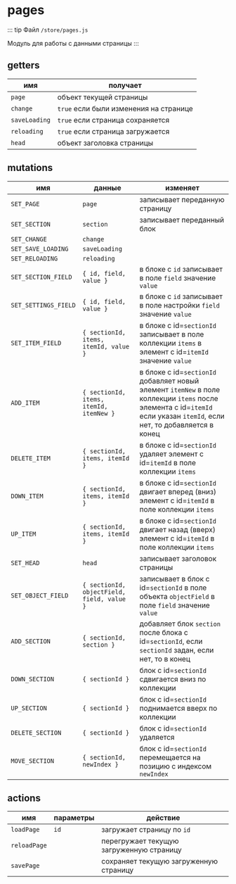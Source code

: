 # pages

::: tip Файл
`/store/pages.js`

Модуль для работы с данными страницы
:::

## getters

| имя           | получает                               |
| ------------- | -------------------------------------- |
| `page`        | объект текущей страницы                |
| `change`      | `true` если были изменения на странице |
| `saveLoading` | `true` если страница сохраняется       |
| `reloading`   | `true` если страница загружается       |
| `head`        | объект заголовка страницы              |

## mutations

| имя                  | данные                                     | изменяет                                                                                                                                                                |
| -------------------- | ------------------------------------------ | ----------------------------------------------------------------------------------------------------------------------------------------------------------------------- |
| `SET_PAGE`           | `page`                                     | записывает переданную страницу                                                                                                                                          |
| `SET_SECTION`        | `section`                                  | записывает переданный блок                                                                                                                                              |
| `SET_CHANGE`         | `change`                                   |                                                                                                                                                                         |
| `SET_SAVE_LOADING`   | `saveLoading`                              |                                                                                                                                                                         |
| `SET_RELOADING`      | `reloading`                                |                                                                                                                                                                         |
| `SET_SECTION_FIELD`  | `{ id, field, value }`                     | в блоке с `id` записывает в поле `field` значение `value`                                                                                                               |
| `SET_SETTINGS_FIELD` | `{ id, field, value }`                     | в блоке с `id` записывает в поле настройки `field` значение `value`                                                                                                     |
| `SET_ITEM_FIELD`     | `{ sectionId, items, itemId, value }`      | в блоке с id=`sectionId` записывает в поле коллекции `items` в элемент с id=`itemId` значение `value`                                                                   |
| `ADD_ITEM`           | `{ sectionId, items, itemId, itemNew }`    | в блоке с id=`sectionId` добавляет новый элемент `itemNew` в поле коллекции `items` после элемента с id=`itemId` если указан `itemId`, если нет, то добавляется в конец |
| `DELETE_ITEM`        | `{ sectionId, items, itemId }`             | в блоке с id=`sectionId` удаляет элемент с id=`itemId` в поле коллекции `items`                                                                                         |
| `DOWN_ITEM`          | `{ sectionId, items, itemId }`             | в блоке с id=`sectionId` двигает вперед (вниз) элемент с id=`itemId` в поле коллекции `items`                                                                           |
| `UP_ITEM`            | `{ sectionId, items, itemId }`             | в блоке с id=`sectionId` двигает назад (вверх) элемент с id=`itemId` в поле коллекции `items`                                                                           |
| `SET_HEAD`           | `head`                                     | записывает заголовок страницы                                                                                                                                           |
| `SET_OBJECT_FIELD`   | `{ sectionId, objectField, field, value }` | записывает в блок с id=`sectionId` в поле объекта `objectField` в поле `field` значение `value`                                                                         |
| `ADD_SECTION`        | `{ sectionId, section }`                   | добавляет блок `section` после блока с id=`sectionId`, если `sectionId` задан, если нет, то в конец                                                                     |
| `DOWN_SECTION`       | `{ sectionId }`                            | блок с id=`sectionId` сдвигается вниз по коллекции                                                                                                                      |
| `UP_SECTION`         | `{ sectionId }`                            | блок с id=`sectionId` поднимается вверх по коллекции                                                                                                                    |
| `DELETE_SECTION`     | `{ sectionId }`                            | блок с id=`sectionId` удаляется                                                                                                                                         |
| `MOVE_SECTION`       | `{ sectionId, newIndex }`                  | блок с id=`sectionId` перемещается на позицию с индексом `newIndex`                                                                                                     |

## actions

| имя          | параметры | действие                                 |
| ------------ | --------- | ---------------------------------------- |
| `loadPage`   | `id`      | загружает страницу по `id`               |
| `reloadPage` |           | перегружает текущую загруженную страницу |
| `savePage`   |           | сохраняет текущую загруженную страницу   |
